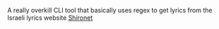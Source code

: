 A really overkill CLI tool that basically uses regex to get lyrics from the Israeli lyrics website [Shironet](https://shironet.mako.co.il/)
